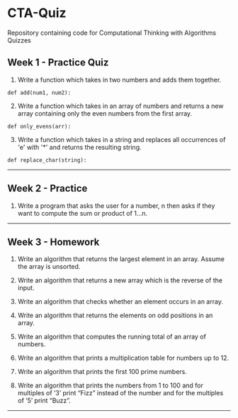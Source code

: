 # CTA-Quiz
Repository containing code for Computational Thinking with Algorithms Quizzes

## Week 1 - Practice Quiz

1. Write a function which takes in two numbers and adds them together.

``def add(num1, num2):``

2.  Write a function which takes in an array of numbers and returns a new array containing only the even numbers from the first array.

``def only_evens(arr):``

3. Write a function which takes in a string and replaces all occurrences of 'e' with '*' and returns the resulting string.

``def replace_char(string):``
- - -

## Week 2 - Practice

1. Write a program that asks the user for a number, n then asks if they want to compute the sum or product of 1...n.

- - - 

## Week 3 - Homework

1. Write an algorithm that returns the largest element in an array. Assume the array is
unsorted.

2. Write an algorithm that returns a new array which is the reverse of the input.

3. Write an algorithm that checks whether an element occurs in an array.

4. Write an algorithm that returns the elements on odd positions in an array.

5. Write an algorithm that computes the running total of an array of numbers.

6. Write an algorithm that prints a multiplication table for numbers up to 12.

7. Write an algorithm that prints the first 100 prime numbers.

8. Write an algorithm that prints the numbers from 1 to 100 and for multiples of ’3’ print
“Fizz” instead of the number and for the multiples of ’5’ print “Buzz”.

- - -
